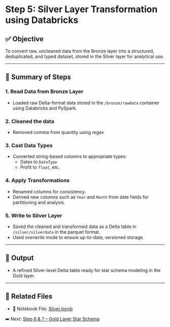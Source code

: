 # Step 5: Silver Layer Transformation using Databricks

## ✅ Objective
To convert raw, uncleaned data from the Bronze layer into a structured, deduplicated, and typed dataset, stored in the Silver layer for analytical use.

---

## 🧠 Summary of Steps

### 1. Read Data from Bronze Layer
- Loaded raw Delta-format data stored in the `/bronze/rawdata` container using Databricks and PySpark.

### 2. Cleaned the data
- Removed comma from quantity using regex

### 3. Cast Data Types
- Converted string-based columns to appropriate types:
  - Dates to `DateType`
  - Profit to `float`, etc.

### 4. Apply Transformations
- Renamed columns for consistency.
- Derived new columns such as `Year` and `Month` from date fields for partitioning and analysis.

### 5. Write to Silver Layer
- Saved the cleaned and transformed data as a Delta table in `/silver/silverdata` in the parquet format.
- Used overwrite mode to ensure up-to-date, versioned storage.

---

## 📄 Output
- A refined Silver-level Delta table ready for star schema modeling in the Gold layer.

---

## 📁 Related Files

- 🧠 Notebook File: [Silver.ipynb](./Silver.ipynb)

➡️ Next: [Step 6 & 7 – Gold Layer Star Schema](../step6_gold_star_schema/Dimension_Tables.md)
